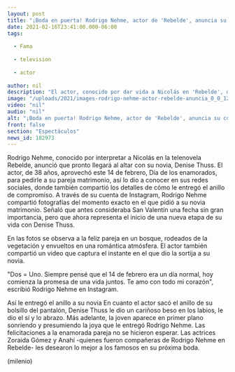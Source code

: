 ```yaml
---
layout: post
title: "¡Boda en puerta! Rodrigo Nehme, actor de 'Rebelde', anuncia su compromiso"
date: 2021-02-16T23:41:00.000-06:00
tags:
  
  - Fama
  
  - television
  
  - actor
  
author: nil
description: "El actor, conocido por dar vida a Nicolás en 'Rebelde', dio a conocer que se comprometió y muy pronto llegará al altar. "
image: "/uploads/2021/images-rodrigo-nehme-actor-rebelde-anuncia_0_0_1200_747.jpg"
video: "nil"
audio: "nil"
alt: "¡Boda en puerta! Rodrigo Nehme, actor de 'Rebelde', anuncia su compromiso"
front: false
section: "Espectáculos"
news_id: 182973
---
```


Rodrigo Nehme, conocido por interpretar a Nicolás en la telenovela Rebelde, anunció que pronto llegará al altar con su novia, Denise Thuss. El actor, de 38 años, aprovechó este 14 de febrero, Día de los enamorados, para pedirle a su pareja matrimonio, así lo dio a conocer en sus redes sociales, donde también compartió los detalles de cómo le entregó el anillo de compromiso. A través de su cuenta de Instagram, Rodrigo Nehme compartió fotografías del momento exacto en el que pidió a su novia matrimonio. Señaló que antes consideraba San Valentín una fecha sin gran importancia, pero que ahora representa el inicio de una nueva etapa de su vida con Denise Thuss. 

En las fotos se observa a la feliz pareja en un bosque, rodeados de la vegetación y envueltos en una romántica atmósfera. El actor también compartió un video que captura el instante en el que dio la sortija a su novia.  

"Dos = Uno. Siempre pensé que el 14 de febrero era un día normal, hoy comienza la promesa de una vida juntos. Te amo con todo mi corazón", escribió Rodrigo Nehme en Instagram.  

Así le entregó el anillo a su novia En cuanto el actor sacó el anillo de su bolsillo del pantalón, Denise Thuss le dio un cariñoso beso en los labios, le dio el sí y lo abrazo. Más adelante, la joven aparece en primer plano sonriendo y presumiendo la joya que le entregó Rodrigo Nehme.  Las felicitaciones a la enamorada pareja no se hicieron esperar. Las actrices Zoraida Gómez y Anahí -quienes fueron compañeras de Rodrigo Nehme en Rebelde- les desearon lo mejor a los famosos en su próxima boda. 

(milenio)